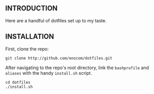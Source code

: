 INTRODUCTION
------------

Here are a handful of dotfiles set up to my taste.

INSTALLATION
------------

First, clone the repo:

```
git clone http://github.com/enocom/dotfiles.git
```

After navigating to the repo's root directory, link the `bashprofile` and `aliases` with the handy `install.sh` script.

```
cd dotfiles
./install.sh
```

